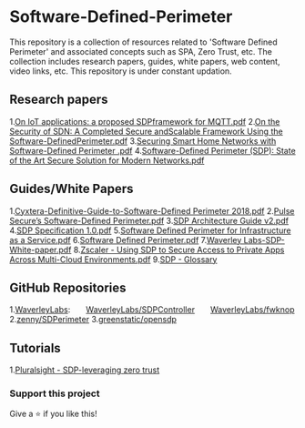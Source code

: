 # Software-Defined-Perimeter

This repository is a collection of resources related to 'Software Defined Perimeter' and associated concepts such as SPA, Zero Trust, etc. The collection includes research papers, guides, white papers, web content, video links, etc. This repository is under constant updation. 

## Research papers

  1.[On IoT applications: a proposed SDPframework for MQTT.pdf](https://github.com/antonioalfa22/awesome-Software-Defined-Perimeter/blob/master/Research%20Papers/On%20IoT%20applications:%20a%20proposed%20SDPframework%20for%20MQTT.pdf)
  2.[On the Security of SDN: A Completed Secure andScalable Framework Using the Software-DefinedPerimeter.pdf](https://github.com/antonioalfa22/awesome-Software-Defined-Perimeter/blob/master/Research%20Papers/On%20the%20Security%20of%20SDN:%20A%20Completed%20Secure%20andScalable%20Framework%20Using%20the%20Software-DefinedPerimeter.pdf)
  3.[Securing Smart Home Networks with Software-Defined Perimeter .pdf](https://github.com/antonioalfa22/awesome-Software-Defined-Perimeter/blob/master/Research%20Papers/Securing%20Smart%20Home%20Networks%20with%20Software-Defined%20Perimeter%20.pdf)
  4.[Software-Defined Perimeter (SDP): State of the Art Secure Solution for Modern Networks.pdf](https://github.com/antonioalfa22/awesome-Software-Defined-Perimeter/blob/master/Research%20Papers/Software-Defined%20Perimeter%20(SDP):%20State%20of%20the%20Art%20Secure%20Solution%20for%20Modern%20Networks.pdf)

## Guides/White Papers

  1.[Cyxtera-Definitive-Guide-to-Software-Defined Perimeter 2018.pdf](https://github.com/antonioalfa22/awesome-Software-Defined-Perimeter/blob/master/Guides/Cyxtera-Definitive-Guide-to-Software-Defined%20Perimeter%202018.pdf)
  2.[Pulse Secure’s Software-Defined Perimeter.pdf](https://github.com/antonioalfa22/awesome-Software-Defined-Perimeter/blob/master/Guides/Pulse%20Secure%E2%80%99s%20Software-Defined%20Perimeter.pdf)
  3.[SDP Architecture Guide v2.pdf](https://github.com/antonioalfa22/awesome-Software-Defined-Perimeter/blob/master/Guides/SDP%20Architecture%20Guide%20v2.pdf)
  4.[SDP Specification 1.0.pdf](https://github.com/antonioalfa22/awesome-Software-Defined-Perimeter/blob/master/Guides/SDP%20Specification%201.0.pdf)
  5.[Software Defined Perimeter for Infrastructure as a Service.pdf](https://github.com/antonioalfa22/awesome-Software-Defined-Perimeter/blob/master/Guides/Software%20Defined%20Perimeter%20for%20Infrastructure%20as%20a%20Service.pdf)
  6.[Software Defined Perimeter.pdf](https://github.com/antonioalfa22/awesome-Software-Defined-Perimeter/blob/master/Guides/Software%20Defined%20Perimeter.pdf)
  7.[Waverley Labs-SDP-White-paper.pdf](https://github.com/antonioalfa22/awesome-Software-Defined-Perimeter/blob/master/Guides/Waverley%20Labs-SDP-White-paper.pdf)
  8.[Zscaler - Using SDP to Secure Access to Private Apps Across Multi-Cloud Environments.pdf](https://github.com/antonioalfa22/awesome-Software-Defined-Perimeter/blob/master/Guides/Zscaler%20-%20Using%20SDP%20to%20Secure%20Access%20to%20Private%20Apps%20Across%20Multi-Cloud%20Environments.pdf)
  9.[SDP - Glossary](https://github.com/antonioalfa22/awesome-Software-Defined-Perimeter/blob/master/Guides/SDP-glossary.pdf)

## GitHub Repositories

  1.[WaverleyLabs](https://github.com/WaverleyLabs):
  &nbsp;&nbsp;&nbsp;&nbsp;&nbsp;&nbsp;[WaverleyLabs/SDPController](https://github.com/WaverleyLabs/SDPcontroller)
  &nbsp;&nbsp;&nbsp;&nbsp;&nbsp;&nbsp;[WaverleyLabs/fwknop](https://github.com/WaverleyLabs/fwknop)
  2.[zenny/SDPerimeter](https://github.com/zenny/SD-Perimeter)
  3.[greenstatic/opensdp](https://github.com/greenstatic/opensdp)

## Tutorials

1.[Pluralsight - SDP-leveraging zero trust](https://www.pluralsight.com/courses/sdp-leveraging-zero-trust-create-network-security-architecture)

### Support this project

Give a ⭐️ if you like this!
